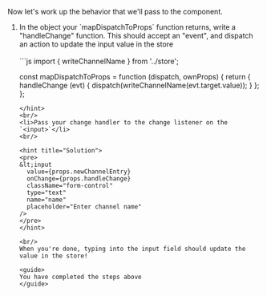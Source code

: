 Now let's work up the behavior that we'll pass to the component.

<ol>
<li> In the object your `mapDispatchToProps` function returns, write a "handleChange" function. This should accept an "event", and dispatch an action to update the input value in the store </li>
</br>
<hint title="Solution">
```js
import { writeChannelName } from '../store';

const mapDispatchToProps = function (dispatch, ownProps) {
  return {
    handleChange (evt) {
      dispatch(writeChannelName(evt.target.value));
    }
  };
};
```
</hint>
<br/>
<li>Pass your change handler to the change listener on the `<input>`</li>
<br/>

<hint title="Solution">
<pre>
&lt;input
  value={props.newChannelEntry}
  onChange={props.handleChange}
  className="form-control"
  type="text"
  name="name"
  placeholder="Enter channel name"
/>
</pre>
</hint>

<br/>
When you're done, typing into the input field should update the value in the store!

<guide>
You have completed the steps above
</guide>